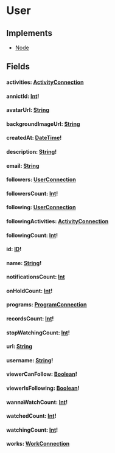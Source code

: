# User

## Implements

- [Node](/api/graphql/interfaces/node.md)


## Fields

#### activities: [ActivityConnection](/api/graphql/objects/activity-connection.md)

#### annictId: [Int](/api/graphql/scalars/int.md)!

#### avatarUrl: [String](/api/graphql/scalars/string.md)

#### backgroundImageUrl: [String](/api/graphql/scalars/string.md)

#### createdAt: [DateTime](/api/graphql/scalars/date-time.md)!

#### description: [String](/api/graphql/scalars/string.md)!

#### email: [String](/api/graphql/scalars/string.md)

#### followers: [UserConnection](/api/graphql/objects/user-connection.md)

#### followersCount: [Int](/api/graphql/scalars/int.md)!

#### following: [UserConnection](/api/graphql/objects/user-connection.md)

#### followingActivities: [ActivityConnection](/api/graphql/objects/activity-connection.md)

#### followingCount: [Int](/api/graphql/scalars/int.md)!

#### id: [ID](/api/graphql/scalars/id.md)!

#### name: [String](/api/graphql/scalars/string.md)!

#### notificationsCount: [Int](/api/graphql/scalars/int.md)

#### onHoldCount: [Int](/api/graphql/scalars/int.md)!

#### programs: [ProgramConnection](/api/graphql/objects/program-connection.md)

#### recordsCount: [Int](/api/graphql/scalars/int.md)!

#### stopWatchingCount: [Int](/api/graphql/scalars/int.md)!

#### url: [String](/api/graphql/scalars/string.md)

#### username: [String](/api/graphql/scalars/string.md)!

#### viewerCanFollow: [Boolean](/api/graphql/scalars/boolean.md)!

#### viewerIsFollowing: [Boolean](/api/graphql/scalars/boolean.md)!

#### wannaWatchCount: [Int](/api/graphql/scalars/int.md)!

#### watchedCount: [Int](/api/graphql/scalars/int.md)!

#### watchingCount: [Int](/api/graphql/scalars/int.md)!

#### works: [WorkConnection](/api/graphql/objects/work-connection.md)
